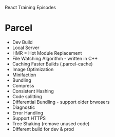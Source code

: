 React Training Episodes

# Parcel
- Dev Build
- Local Server
- HMR = Hot Module Replacement
- File Watching Algorithm - written in C++
- Caching Faster Builds (.parcel-cache)
- Image Optimization
- Minifaction
- Bundling
- Compress
- Consistent Hashing
- Code splitting
- Differential Bundling - support older brwosers
- Diagnostic
- Error Handling
- Support HTTPS
- Tree Shaking (remove unused code)
- Different build for dev & prod